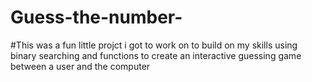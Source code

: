 # Guess-the-number-
#This was a fun little projct i got to work on to build on my skills using binary searching and functions to create an interactive guessing game between a user and the computer 
